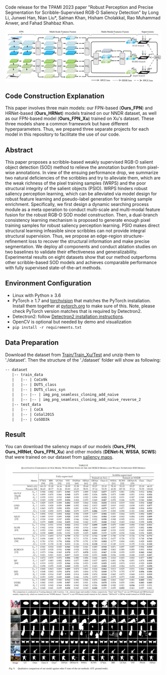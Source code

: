 Code release for the TPAMI 2023 paper "Robust Perception and Precise Segmentation for Scribble-Supervised RGB-D Saliency Detection" by Long Li, Junwei Han, Nian Liu*, Salman Khan, Hisham Cholakkal, Rao Muhammad Anwer, and Fahad Shahbaz Khan.

![avatar](framework.jpg)

## Code Construction Explanation
This paper involves three main models: our FPN-based (**Ours_FPN**) and HRNet-based (**Ours_HRNet**) models trained on our NNDR dataset, as well as our FPN-based model (**Ours_FPN_Xu**) trained on Xu's dataset. These three models share a common framework but have different hyperparameters. Thus, we prepared three separate projects for each model in this repository to facilitate  the use of our code. 

## Abstract
This paper proposes a scribble-based weakly supervised RGB-D salient object detection (SOD) method to relieve the annotation burden from pixel-wise annotations. In view of
the ensuing performance drop, we summarize two natural deficiencies of the scribbles and try to alleviate them, which are the weak richness of the pixel training samples (WRPS) and the poor structural integrity of the salient objects (PSIO). WRPS hinders robust saliency perception learning, which can be alleviated via model design for robust feature learning and pseudo-label generation for training sample enrichment. Specifically, we first design a dynamic searching process module as a meta operation to conduct multi-scale and multi-modal feature fusion for the robust RGB-D SOD model construction. Then, a dual-branch consistency learning mechanism is proposed to generate enough pixel training samples for robust saliency perception learning. PSIO makes direct structural learning infeasible since scribbles can not provide integral structural supervision. Thus, we propose an edge-region structure-refinement loss to recover the structural information and make precise segmentation. We deploy all components and conduct ablation studies on two baselines to validate their effectiveness and generalizability. Experimental results on eight datasets show that our method outperforms other scribble-based SOD models and achieves comparable performance with fully supervised state-of-the-art methods.

## Environment Configuration
- Linux with Python ≥ 3.6
- PyTorch ≥ 1.7 and [torchvision](https://github.com/pytorch/vision/) that matches the PyTorch installation.
  Install them together at [pytorch.org](https://pytorch.org) to make sure of this. Note, please check
  PyTorch version matches that is required by Detectron2.
- Detectron2: follow [Detectron2 installation instructions](https://detectron2.readthedocs.io/tutorials/install.html).
- OpenCV is optional but needed by demo and visualization
- `pip install -r requirements.txt`

## Data Preparation
Download the dataset from [Train/Train_Xu/Test](https://drive.google.com/drive/folders/1mZ1f6PTLY4UVP9kttgd5f6BXM_hlCtIo?usp=sharing) and unzip them to './dataset'. Then the structure of the './dataset' folder will show as following:
````
-- dataset
   |-- train_data
   |   |-- | CoCo9k
   |   |-- | DUTS_class
   |   |-- | DUTS_class_syn
   |   |-- |-- | img_png_seamless_cloning_add_naive
   |   |-- |-- | img_png_seamless_cloning_add_naive_reverse_2
   |-- test_data
   |   |-- | CoCA
   |   |-- | CoSal2015
   |   |-- | CoSOD3k
````


## Result
You can download the saliency maps of our models  (**Ours_FPN**, **Ours_HRNet**, **Ours_FPN_Xu**) and other models (**DENet-N**, **WSSA**, **SCWS**) that were trained on our dataset from [saliency maps](https://drive.google.com/drive/folders/1mpPVDuke88qxtuC47OgLCsLwpx-gqSKK?usp=sharing).

![alt_text](./result_quantitation.jpg)
![alt_text](./result_qualitative.jpg)
